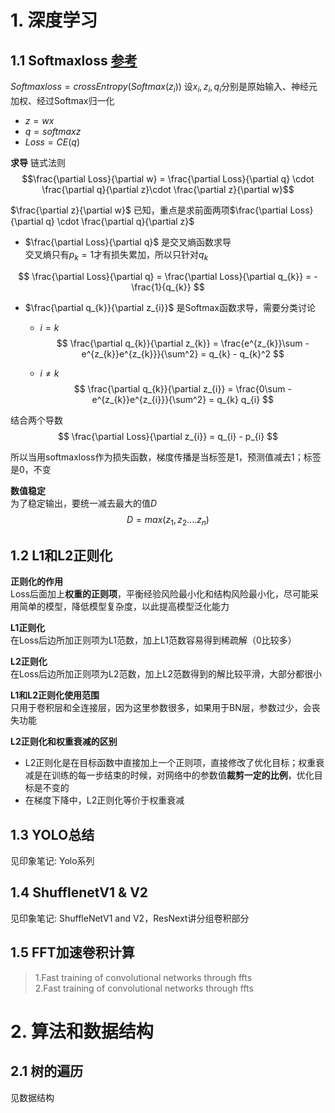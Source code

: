 # 1. 深度学习

## 1.1 Softmaxloss [参考](https://www.zhihu.com/search?type=content&q=softmax%E6%8E%A8%E5%AF%BC)

$Softmaxloss = crossEntropy(Softmax(z_{i}))$
设$x_{i}, z_{i}, q_{i}$分别是原始输入、神经元加权、经过Softmax归一化

- $z = wx$
- $q = softmaxz$
- $Loss = CE(q)$

**求导**  链式法则
$$\frac{\partial Loss}{\partial w} = \frac{\partial Loss}{\partial q} \cdot \frac{\partial q}{\partial z}\cdot \frac{\partial z}{\partial w}$$

$\frac{\partial z}{\partial w}$ 已知，重点是求前面两项$\frac{\partial Loss}{\partial q} \cdot \frac{\partial q}{\partial z}$

- $\frac{\partial Loss}{\partial q}$ 是交叉熵函数求导  
交叉熵只有$p_{k}=1$才有损失累加，所以只针对$q_{k}$

$$
\frac{\partial Loss}{\partial q} = \frac{\partial Loss}{\partial q_{k}} = -\frac{1}{q_{k}}
$$

- $\frac{\partial q_{k}}{\partial z_{i}}$ 是Softmax函数求导，需要分类讨论
  - $i = k$
    $$
    \frac{\partial q_{k}}{\partial z_{k}} = \frac{e^{z_{k}}\sum - e^{z_{k}}e^{z_{k}}}{\sum^2} = q_{k} - q_{k}^2
    $$
  
  - $i \neq k$
    $$
    \frac{\partial q_{k}}{\partial z_{i}} = \frac{0\sum - e^{z_{k}}e^{z_{i}}}{\sum^2} = q_{k} q_{i}
    $$

结合两个导数
$$
\frac{\partial Loss}{\partial z_{i}} = q_{i} - p_{i}
$$

所以当用softmaxloss作为损失函数，梯度传播是当标签是1，预测值减去1；标签是0，不变

**数值稳定**  
为了稳定输出，要统一减去最大的值$D$
$$
D = max(z_{1},z_{2}....z_{n})
$$

## 1.2 L1和L2正则化

**正则化的作用**  
Loss后面加上**权重的正则项**，平衡经验风险最小化和结构风险最小化，尽可能采用简单的模型，降低模型复杂度，以此提高模型泛化能力

**L1正则化**  
在Loss后边所加正则项为L1范数，加上L1范数容易得到稀疏解（0比较多）

**L2正则化**  
在Loss后边所加正则项为L2范数，加上L2范数得到的解比较平滑，大部分都很小

**L1和L2正则化使用范围**  
只用于卷积层和全连接层，因为这里参数很多，如果用于BN层，参数过少，会丧失功能

**L2正则化和权重衰减的区别**
- L2正则化是在目标函数中直接加上一个正则项，直接修改了优化目标；权重衰减是在训练的每一步结束的时候，对网络中的参数值**裁剪一定的比例**，优化目标是不变的
- 在梯度下降中，L2正则化等价于权重衰减

## 1.3 YOLO总结

见印象笔记: Yolo系列

## 1.4 ShufflenetV1 & V2

见印象笔记: ShuffleNetV1 and V2，ResNext讲分组卷积部分

## 1.5 FFT加速卷积计算

> 1.Fast training of convolutional networks through ffts  
> 2.Fast training
of convolutional networks through ffts

# 2. 算法和数据结构

## 2.1 树的遍历  

见数据结构
